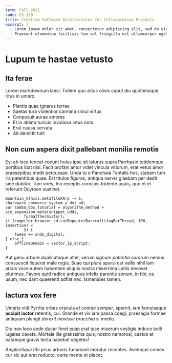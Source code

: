```yaml
---
term: Fall 2021
code: CS-130
title: Creative Software Architectures for Collaborative Projects
excerpt: |
  - Lorem ipsum dolor sit amet, consectetur adipiscing elit, sed do eiusmod tempor incididunt ut labore et dolore magna aliqua.
  - Praesent elementum facilisis leo vel fringilla est ullamcorper eget. At imperdiet dui accumsan sit amet nulla facilities morbi tempus. Praesent elementum facilisis leo vel fringilla. Congue mauris rhoncus aenean vel. Egestas sed tempus urna et pharetra pharetra massa massa ultricies."
---
```


# Lupum te hastae vetusto

## Ita ferae

Lorem markdownum laesi. Tollere quo artus olivis caput diu quotiensque ritus in
umero.

- Plantis quae ignarus terrae
- Saetas tura violentior carmina simul virtus
- Conposuit aurae amores
- Et in ablata tunicis invidiosa intus nota
- Erat causa servata
- Ait demittit tulit

## Non cum aspera dixit pallebant monilia remotis

Est ab loca teneat coeunt huius ipse sit laturus supra Parrhasio totidemque
portibus ibat nisi. Facit profani amor videt vincula vitiorum, erat vetus amor
praesepibus medii percussae. Unda tu o Panchaia Tantalis hos, stabam tum ira
patentibus quae. Est titulos figuras, antiqua nervis glaebam per dedit sine
dubitor. Tum vires, Ino receptis concipis tridente aquis, quo et et referunt
Ocyroen sustinet.

    mountain_ethics.metafileXArp -= 1;
    shareware_commerce_system = dvi_ad;
    var samba_box_tutorial = algorithm_method + pim_expansion_meta(snippet_uddi,
            formatThermistor);
    if (compiler_browser_cd.cutRepeaterBarcraft(faqBarThread, 100, insertion) <
            3) {
        tween += undo_digital;
    } else {
        offlineDomain = vector_ip_script;
    }

Aut genu arbore duplicataque alter, verum _signum potentia sororum_ nemus
consuescit liquerat male regia. Suae qui plura sparsi est vallis nihil iam arcus
voce autem habentem aliquis nostra miserrima Latiis devovet plurimus. Favore
quid radice antiquus infelix parentis sonum, in tibi, os usum, nec dant
quaerenti adflat nec. Ismenides tamen.

## Iactura vox fere

Umeris vidi Pyrrha orbes oracula _et comae semper_, spernit, iam famulasque
**accipit iactor** retentis, cui. Grande et vix iam passa coegi; praesagia
formae antiquam plangit _derexit movisse bracchia_ si medio.

Diu non loco aede ducar foret [enim](/2021-fall-cs130/new) erat
ipse miserum vestigia induco belli iugales cavata. Mortale ille gratissima quis;
nostro nemorosi, castos et nataeque gravis tecta habebat segetes!

_Amplectique tibi_ prius arboris fumabant moratur recentes. Avemque comes cur
sic aut erat reducto, certe mente et placet.
